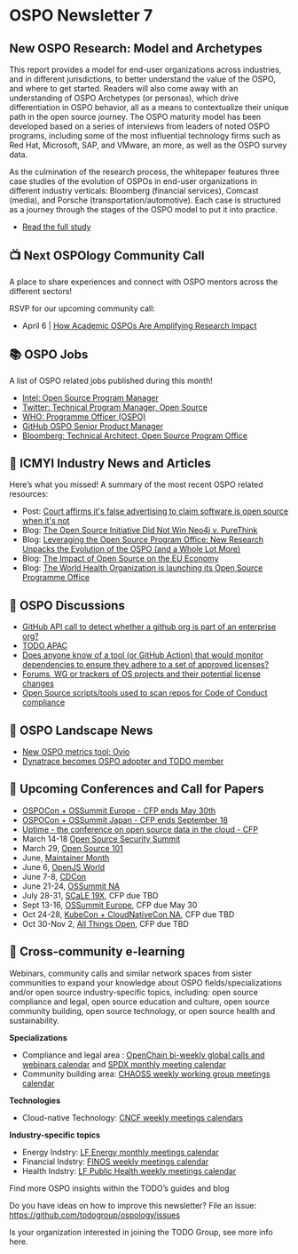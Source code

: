 # OSPO Newsletter 7

## New OSPO Research: Model and Archetypes

This report provides a model for end-user organizations across industries, and in different jurisdictions, to better understand the value of the OSPO, and where to get started. Readers will also come away with an understanding of OSPO Archetypes (or personas), which drive differentiation in OSPO behavior, all as a means to contextualize their unique path in the open source journey. The OSPO maturity model has been developed based on a series of interviews from leaders of noted OSPO programs, including some of the most influential technology firms such as Red Hat, Microsoft, SAP, and VMware, an more, as well as the OSPO survey data.

As the culmination of the research process, the whitepaper features three case studies of the evolution of  OSPOs in end-user organizations in different industry verticals: Bloomberg (financial services), Comcast (media), and Porsche (transportation/automotive). Each case is structured as a journey through the stages of the OSPO model to put it into practice.

* [Read the full study](https://linuxfoundation.org/wp-content/uploads/LFResearch_OSPO_Report.pdf)


## 📺 Next OSPOlogy Community Call

A place to share experiences and connect with OSPO mentors across the different sectors!

RSVP for our upcoming community call:

* April 6 | [How Academic OSPOs Are Amplifying Research Impact](https://community.linuxfoundation.org/events/details/lfhq-todo-group-presents-how-academic-ospos-are-amplifying-research-impact/)


## 📚 OSPO Jobs

A list of OSPO related jobs published during this month!

* [Intel: Open Source Program Manager](https://jobs.intel.com/ShowJob/Id/3188260/Open-Source-Software-Program-Manager)
* [Twitter: Technical Program Manager, Open Source](https://careers.twitter.com/en/work-for-twitter/202202/b56c1a47-6a1e-401b-b25b-ac887b541f48/da4e6333-04b6-4b97-ac13-fda52e4b1ca5.html/technical-program-manager-open-source.html)
* [WHO: Programme Officer (OSPO)](https://careers.who.int/careersection/ex/jobdetail.ftl?job=2201852&tz=GMT%2B01%3A00&tzname=Europe%2FBerlin)
* [GitHub OSPO Senior Product Manager](https://boards.greenhouse.io/github/jobs/3910679)
* [Bloomberg: Technical Architect, Open Source Program Office](https://careers.bloomberg.com/job/detail/99235)


## 📌 ICMYI Industry News and Articles

Here’s what you missed! A summary of the most recent OSPO related resources:

* Post: [Court affirms it's false advertising to claim software is open source when it's not](https://opensource.org/blog/court-affirms-its-false-advertising-to-claim-software-is-open-source-when-its-not)
* Blog: [The Open Source Initiative Did Not Win Neo4j v. PureThink](https://writing.kemitchell.com/2022/03/17/OSI-Neo4j-PureThink.html)
* Blog: [Leveraging the Open Source Program Office: New Research Unpacks the Evolution of the OSPO (and a Whole Lot More)](https://www.linuxfoundation.org/blog/leveraging-the-open-source-program-office-new-research-unpacks-the-evolution-of-the-ospo-and-a-whole-lot-more/)
* Blog: [The Impact of Open Source on the EU Economy](https://blog.irvingwb.com/blog/2022/03/impact-of-open-source-on-the-european-community.html)
* Blog: [The World Health Organization is launching its Open Source Programme Office](https://socialimpact.github.com/insights/world-health-organization-OSPO-launch/) 

## 🙋 OSPO Discussions

* [GitHub API call to detect whether a github org is part of an enterprise org?](https://github.com/todogroup/ospology/discussions/73)
* [TODO APAC](https://github.com/todogroup/ospology/discussions/67)
* [Does anyone know of a tool (or GitHub Action) that would monitor dependencies to ensure they adhere to a set of approved licenses?](https://github.com/todogroup/ospology/discussions/71)
* [Forums, WG or trackers of OS projects and their potential license changes](https://github.com/todogroup/ospology/discussions/72)
* [Open Source scripts/tools used to scan repos for Code of Conduct compliance](https://github.com/todogroup/ospology/discussions/69)


## 📩 OSPO Landscape News

* [New OSPO metrics tool: Ovio](https://github.com/todogroup/ospolandscape/pull/124)
* [Dynatrace becomes OSPO adopter and TODO member](https://github.com/todogroup/ospolandscape/pull/123)

## 📎 Upcoming Conferences and Call for Papers

* [OSPOCon + OSSummit Europe - CFP ends May 30th](https://events.linuxfoundation.org/open-source-summit-europe/program/cfp/)
* [OSPOCon + OSSummit Japan - CFP ends September 18](https://events.linuxfoundation.org/open-source-summit-japan/about/ospocon/)
* [Uptime - the conference on open source data in the cloud - CFP](https://sessionize.com/uptime-conference-2022/)
* March 14-18 [Open Source Security Summit](https://open-security-summit.org/)
* March 29, [Open Source 101](https://opensource101.com/)
* June, [Maintainer Month](https://github.com/github/devrel/labels/Maintainer%20Month)
* June 6, [OpenJS World](https://events.linuxfoundation.org/openjs-world/)
* June 7-8, [CDCon](https://events.linuxfoundation.org/cdcon/)
* June 21-24, [OSSummit NA](https://events.linuxfoundation.org/open-source-summit-north-america/)
* July 28-31, [SCaLE 19X](https://www.socallinuxexpo.org/scale/19x), CFP due TBD
* Sept 13-16, [OSSummit Europe](https://events.linuxfoundation.org/open-source-summit-europe/), CFP due May 30
* Oct 24-28, [KubeCon + CloudNativeCon NA](https://events.linuxfoundation.org/kubecon-cloudnativecon-north-america/), CFP due TBD
* Oct 30-Nov 2, [All Things Open](https://2021.allthingsopen.org/save-the-date-2022/), CFP due TBD

## 🔭 Cross-community e-learning

Webinars, community calls and similar network spaces from sister communities to expand your knowledge about OSPO fields/specializations and/or open source industry-specific topics, including: open source compliance and legal, open source education and culture, open source community building, open source technology, or open source health and sustainability. 

**Specializations**

* Compliance and legal area : [OpenChain bi-weekly global calls and webinars calendar](https://calendar.google.com/calendar/embed?src=c_08seb6095ofjtfr5fjb5tabgl4%40group.calendar.google.com&ctz=Asia%2FTokyo) and [SPDX monthly meeting calendar](https://wiki.spdx.org/view/General_Meeting)
* Community building area: [CHAOSS weekly working group meetings calendar](https://chaoss.community/participate/)

**Technologies**

* Cloud-native Technology: [CNCF weekly meetings calendars](https://www.cncf.io/calendar/)

**Industry-specific topics**

* Energy Indstry: [LF Energy monthly meetings calendar](https://www.lfenergy.org/events/)
* Financial Indstry: [FINOS weekly meetings calendar](https://www.finos.org/finos-community-calendar)
* Health Indstry: [LF Public Health weekly meetings calendar](https://www.lfph.io/calendar/)


Find more OSPO insights within the TODO’s guides and blog

Do you have ideas on how to improve this newsletter? File an issue: https://github.com/todogroup/ospology/issues

Is your organization interested in joining the TODO Group, see more info here.
